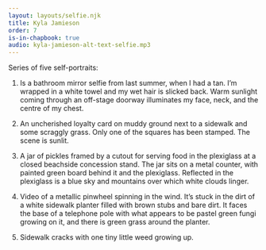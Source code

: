 ```yaml
---
layout: layouts/selfie.njk
title: Kyla Jamieson
order: 7
is-in-chapbook: true
audio: kyla-jamieson-alt-text-selfie.mp3
---
```

Series of five self-portraits:

1. Is a bathroom mirror selfie from last summer, when I had a tan. I’m wrapped in a white towel and my wet hair is slicked back. Warm sunlight coming through an off-stage doorway illuminates my face, neck, and the centre of my chest.

2. An uncherished loyalty card on muddy ground next to a sidewalk and some scraggly grass. Only one of the squares has been stamped. The scene is sunlit.

3. A jar of pickles framed by a cutout for serving food in the plexiglass at a closed beachside concession stand. The jar sits on a metal counter, with painted green board behind it and the plexiglass. Reflected in the plexiglass is a blue sky and mountains over which white clouds linger.

4. Video of a metallic pinwheel spinning in the wind. It’s stuck in the dirt of a white sidewalk planter filled with brown stubs and bare dirt. It faces the base of a telephone pole with what appears to be pastel green fungi growing on it, and there is green grass around the planter.

5. Sidewalk cracks with one tiny little weed growing up.
